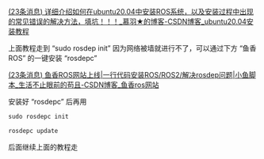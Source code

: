 [(23条消息) 详细介绍如何在ubuntu20.04中安装ROS系统，以及安装过程中出现的常见错误的解决方法，填坑！！！_慕羽★的博客-CSDN博客_ubuntu20.04安装教程](https://blog.csdn.net/qq_44339029/article/details/108919545)



上面教程走到 “sudo rosdep init” 因为网络被墙就进行不了，可以通过下方 “鱼香ROS” 的一键安装 “rosdepc”

[(23条消息) 鱼香ROS网站上线|一行代码安装ROS/ROS2/解决rosdep问题|小鱼脚本_生活不止眼前的苟且-CSDN博客_鱼香ros网站](https://blog.csdn.net/qq_27865227/article/details/120277420)

安装好 “rosdepc” 后再用

```c
sudo rosdepc init
```

```c
rosdepc update
```

后面继续上面的教程走

